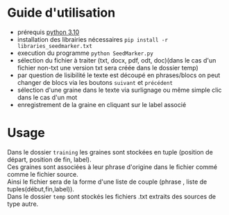  
# Guide d'utilisation

- prérequis [python 3.10](https://www.python.org/downloads/release/python-31011/) 
- installation des librairies nécessaires `pip install -r libraries_seedmarker.txt`
- execution du programme `python SeedMarker.py`
- sélection du fichier à traiter (txt, docx, pdf, odt, doc)(dans le cas d'un fichier non-txt une version txt sera créée dans le dossier temp)
- par question de lisibilité le texte est découpé en phrases/blocs on peut changer de blocs via les boutons `suivant` et `précédent`
- sélection d'une graine dans le texte via surlignage ou même simple clic dans le cas d'un mot
- enregistrement de la graine en cliquant sur le label associé

# Usage

Dans le dossier `training` les graines sont stockées en tuple (position de départ, position de fin, label).  
Ces graines sont associées à leur phrase d'origine dans le fichier commé comme le fichier source.  
Ainsi le fichier sera de la forme d'une liste de couple (phrase , liste de tuples(début,fin,label)).  
Dans le dossier `temp` sont stockés les fichiers .txt extraits des sources de type autre. 
